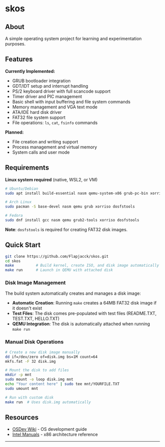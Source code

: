 # skos

## About

A simple operating system project for learning and experimentation purposes.

## Features

**Currently Implemented:**

- GRUB bootloader integration
- GDT/IDT setup and interrupt handling  
- PS/2 keyboard driver with full scancode support
- Timer driver and PIC management
- Basic shell with input buffering and file system commands
- Memory management and VGA text mode
- ATA/IDE hard disk driver
- FAT32 file system support
- File operations: `ls`, `cat`, `fsinfo` commands

**Planned:**

- File creation and writing support
- Process management and virtual memory
- System calls and user mode

## Requirements

**Linux system required** (native, WSL2, or VM)

```bash
# Ubuntu/Debian
sudo apt install build-essential nasm qemu-system-x86 grub-pc-bin xorriso dosfstools

# Arch Linux  
sudo pacman -S base-devel nasm qemu grub xorriso dosfstools

# Fedora
sudo dnf install gcc nasm qemu grub2-tools xorriso dosfstools
```

**Note**: `dosfstools` is required for creating FAT32 disk images.

## Quick Start

```bash
git clone https://github.com/Flapjacck/skos.git
cd skos
make          # Build kernel, create ISO, and disk image automatically
make run      # Launch in QEMU with attached disk
```

### Disk Image Management

The build system automatically creates and manages a disk image:

- **Automatic Creation**: Running `make` creates a 64MB FAT32 disk image if it doesn't exist
- **Test Files**: The disk comes pre-populated with test files (README.TXT, TEST.TXT, HELLO.TXT)
- **QEMU Integration**: The disk is automatically attached when running `make run`

### Manual Disk Operations

```bash
# Create a new disk image manually
dd if=/dev/zero of=disk.img bs=1M count=64
mkfs.fat -F 32 disk.img

# Mount the disk to add files
mkdir -p mnt
sudo mount -o loop disk.img mnt
echo "Your content here" | sudo tee mnt/YOURFILE.TXT
sudo umount mnt

# Run with custom disk
make run  # Uses disk.img automatically
```

## Resources

- [OSDev Wiki](https://wiki.osdev.org/) - OS development guide
- [Intel Manuals](https://software.intel.com/content/www/us/en/develop/articles/intel-sdm.html) - x86 architecture reference

---
